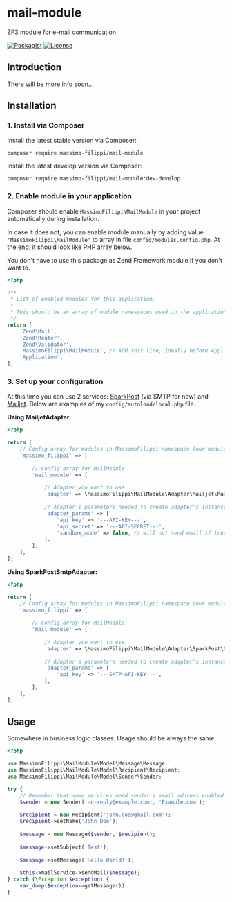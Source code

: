 # mail-module

ZF3 module for e-mail communication

[![Packagist](https://img.shields.io/packagist/v/massimo-filippi/mail-module.svg)](https://packagist.org/packages/massimo-filippi/mail-module)
[![License](http://img.shields.io/:license-mit-blue.svg)](http://doge.mit-license.org)

## Introduction

There will be more info soon...

## Installation

### 1. Install via Composer

Install the latest stable version via Composer:

```
composer require massimo-filippi/mail-module
```

Install the latest develop version via Composer:

```
composer require massimo-filippi/mail-module:dev-develop
```

### 2. Enable module in your application

Composer should enable `MassimoFilippi\MailModule` in your project automatically during installation. 

In case it does not, you can enable module manually by adding value `'MassimoFilippi\MailModule'` to array in file `config/modules.config.php`. At the end, it should look like PHP array below.

You don't have to use this package as Zend Framework module if you don't want to.

```php
<?php

/**
 * List of enabled modules for this application.
 *
 * This should be an array of module namespaces used in the application.
 */
return [
    'Zend\Mail',
    'Zend\Router',
    'Zend\Validator',
    'MassimoFilippi\MailModule', // Add this line, ideally before Application module.
    'Application',
];
```

### 3. Set up your configuration

At this time you can use 2 services: [SparkPost](https://www.sparkpost.com/) (via SMTP for now) and [Mailjet](https://www.mailjet.com/). Below are examples of my `config/autoload/local.php` file.

**Using MailjetAdapter:**

```php
<?php

return [
    // Config array for modules in MassimoFilippi namespace (our modules).
    'massimo_filippi' => [
        
        // Config array for MailModule.
        'mail_module' => [
            
            // Adapter you want to use.
            'adapter' => \MassimoFilippi\MailModule\Adapter\Mailjet\MailjetAdapter::class,
            
            // Adapter's parameters needed to create adapter's instance (e.g., api key or password).
            'adapter_params' => [
                'api_key' => '---API-KEY---',
                'api_secret' => '---API-SECRET---',
                'sandbox_mode' => false, // will not send email if true, but API will response
            ],
        ],
    ],
];
```

**Using SparkPostSmtpAdapter:**

```php
<?php

return [
    // Config array for modules in MassimoFilippi namespace (our modules).
    'massimo_filippi' => [
        
        // Config array for MailModule.
        'mail_module' => [
            
            // Adapter you want to use.
            'adapter' => \MassimoFilippi\MailModule\Adapter\SparkPost\SparkPostSmtpAdapter::class,
            
            // Adapter's parameters needed to create adapter's instance (e.g., api key or password).
            'adapter_params' => [
                'api_key' => '---SMTP-API-KEY---',
            ],
        ],
    ],
];
```

## Usage

Somewhere in business logic classes. Usage should be always the same.

```php
<?php 

use MassimoFilippi\MailModule\Model\Message\Message;
use MassimoFilippi\MailModule\Model\Recipient\Recipient;
use MassimoFilippi\MailModule\Model\Sender\Sender;

try {   
    // Remember that some services need sender's email address enabled first!
    $sender = new Sender('no-reply@example.com', 'Example.com');
     
    $recipient = new Recipient('john.doe@gmail.com');
    $recipient->setName('John Doe');
     
    $message = new Message($sender, $recipient);
     
    $message->setSubject('Test');
     
    $message->setMessage('Hello World!');
     
    $this->mailService->sendMail($message);
} catch (\Exception $exception) {
    var_dump($exception->getMessage());
}
```
